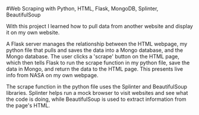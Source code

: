 #Web Scraping with Python, HTML, Flask, MongoDB, Splinter, BeautifulSoup

With this project I learned how to pull data from another website and display it on my own website.

A Flask server manages the relationship between the HTML webpage, my python file that pulls and saves the data into a Mongo database, and the Mongo database. The user clicks a 'scrape' button on the HTML page, which then tells Flask to run the scrape function in my python file, save the data in Mongo, and return the data to the HTML page. This presents live info from NASA on my own webpage.

The scrape function in the python file uses the Splinter and BeautifulSoup libraries. Splinter helps run a mock browser to visit websites and see what the code is doing, while BeautifulSoup is used to extract information from the page's HTML.
